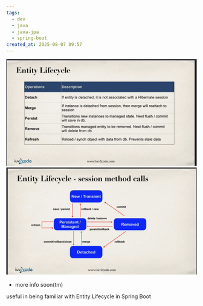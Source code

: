 ```yaml
---
tags:
  - dev
  - java
  - java-jpa
  - spring-boot
created_at: 2025-08-07 09:57
---
```

![](../../../attachments/Pasted%20image%2020250806101224.png)
![](../../../attachments/Pasted%20image%2020250806101313.png)
- more info soon(tm)


useful in being familiar with Entity Lifecycle in Spring Boot